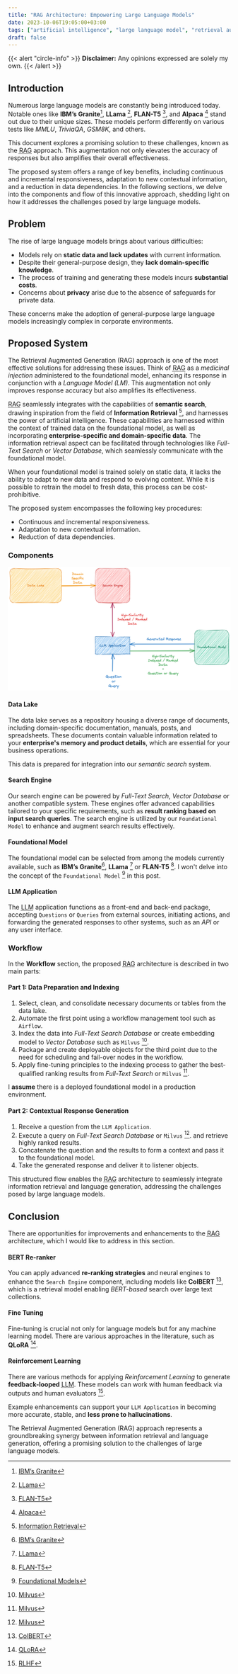 ```yaml
---
title: "RAG Architecture: Empowering Large Language Models"
date: 2023-10-06T19:05:00+03:00
tags: ["artificial intelligence", "large language model", "retrieval augmented generation", "rag"]
draft: false
---
```


{{< alert "circle-info" >}}
**Disclaimer:** Any opinions expressed are solely my own.
{{< /alert >}}

## Introduction

Numerous large language models are constantly being introduced today. Notable ones like **IBM’s Granite**[^1], **LLama** [^2], **FLAN-T5** [^3], and **Alpaca** [^4] stand out due to their unique sizes. These models perform differently on various tests like *MMLU*, *TriviaQA*, *GSM8K*, and others.

This document explores a promising solution to these challenges, known as the <abbr title="Retrieval Augmented Generation">RAG</abbr> approach. This augmentation not only elevates the accuracy of responses but also amplifies their overall effectiveness.

The proposed system offers a range of key benefits, including continuous and incremental responsiveness, adaptation to new contextual information, and a reduction in data dependencies. In the following sections, we delve into the components and flow of this innovative approach, shedding light on how it addresses the challenges posed by large language models.

## Problem

The rise of large language models brings about various difficulties:

- Models rely on **static data and lack updates** with current information.
- Despite their general-purpose design, they **lack domain-specific knowledge**.
- The process of training and generating these models incurs **substantial costs**.
- Concerns about **privacy** arise due to the absence of safeguards for private data.

These concerns make the adoption of general-purpose large language models increasingly complex in corporate environments.

## Proposed System

The Retrieval Augmented Generation (RAG) approach is one of the most effective solutions for addressing these issues. Think of <abbr title="Retrieval Augmented Generation">RAG</abbr>  as a *medicinal injection* administered to the foundational model, enhancing its response in conjunction with a *Language Model (LM)*. This augmentation not only improves response accuracy but also amplifies its effectiveness.

<abbr title="Retrieval Augmented Generation">RAG</abbr> seamlessly integrates with the capabilities of **semantic search**, drawing inspiration from the field of **Information Retrieval** [^5], and harnesses the power of artificial intelligence. These capabilities are harnessed within the context of trained data on the foundational model, as well as incorporating **enterprise-specific and domain-specific data**. The information retrieval aspect can be facilitated through technologies like *Full-Text Search* or *Vector Database*, which seamlessly communicate with the foundational model.

When your foundational model is trained solely on static data, it lacks the ability to adapt to new data and respond to evolving content. While it is possible to retrain the model to fresh data, this process can be cost-prohibitive.

The proposed system encompasses the following key procedures:

- Continuous and incremental responsiveness.
- Adaptation to new contextual information.
- Reduction of data dependencies.

### Components

![High-Level Retrieval Augmented Generation Architecture](rag.png "High-Level Retrieval Augmented Generation Architecture")

#### Data Lake
The data lake serves as a repository housing a diverse range of documents, including domain-specific documentation, manuals, posts, and spreadsheets. These documents contain valuable information related to your **enterprise's memory and product details**, which are essential for your business operations.

This data is prepared for integration into our *semantic search* system.

#### Search Engine
Our search engine can be powered by *Full-Text Search*, *Vector Database* or another compatible system. These engines offer advanced capabilities tailored to your specific requirements, such as **result ranking based on input search queries**. The search engine is utilized by our `Foundational Model` to enhance and augment search results effectively.

#### Foundational Model
The foundational model can be selected from among the models currently available, such as **IBM’s Granite**[^1], **LLama** [^2] or **FLAN-T5** [^3]. I won't delve into the concept of the `Foundational Model` [^6] in this post.

#### LLM Application
The <abbr title="Large Language Model">LLM</abbr> application functions as a front-end and back-end package, accepting `Questions` or `Queries` from external sources, initiating actions, and forwarding the generated responses to other systems, such as an *API* or any user interface.

### Workflow

In the **Workflow** section, the proposed <abbr title="Retrieval Augmented Generation">RAG</abbr>  architecture is described in two main parts:

#### Part 1: Data Preparation and Indexing

1. Select, clean, and consolidate necessary documents or tables from the data lake.
2. Automate the first point using a workflow management tool such as `Airflow`.
3. Index the data into *Full-Text Search Database* or create embedding model to *Vector Database* such as `Milvus` [^7].
4. Package and create deployable objects for the third point due to the need for scheduling and fail-over nodes in the workflow.
5. Apply fine-tuning principles to the indexing process to gather the best-qualified ranking results from *Full-Text Search* or `Milvus` [^7].

I **assume** there is a deployed foundational model in a production environment.

#### Part 2: Contextual Response Generation

1. Receive a question from the `LLM Application`.
2. Execute a query on *Full-Text Search Database* or `Milvus` [^7]. and retrieve highly ranked results.
3. Concatenate the question and the results to form a context and pass it to the foundational model.
4. Take the generated response and deliver it to listener objects.

This structured flow enables the <abbr title="Retrieval Augmented Generation">RAG</abbr>  architecture to seamlessly integrate information retrieval and language generation, addressing the challenges posed by large language models.

## Conclusion

There are opportunities for improvements and enhancements to the <abbr title="Retrieval Augmented Generation">RAG</abbr> architecture, which I would like to address in this section.

#### BERT Re-ranker

You can apply advanced **re-ranking strategies** and neural engines to enhance the `Search Engine` component, including models like **ColBERT** [^8], which is a retrieval model enabling *BERT-based* search over large text collections.

#### Fine Tuning

Fine-tuning is crucial not only for language models but for any machine learning model. There are various approaches in the literature, such as **QLoRA** [^9].

#### Reinforcement Learning

There are various methods for applying *Reinforcement Learning* to generate **feedback-looped** <abbr title="Large Language Model">LLM</abbr>. These models can work with human feedback via outputs and human evaluators [^10].

Example enhancements can support your `LLM Application` in becoming more accurate, stable, and **less prone to hallucinations**.

The Retrieval Augmented Generation (RAG) approach represents a groundbreaking synergy between information retrieval and language generation, offering a promising solution to the challenges of large language models.

[^1]: [IBM’s Granite](https://www.ibm.com/blog/building-ai-for-business-ibms-granite-foundation-models/)
[^2]: [LLama](https://ai.meta.com/llama/)
[^3]: [FLAN-T5](https://huggingface.co/docs/transformers/model_doc/flan-t5)
[^4]: [Alpaca](https://crfm.stanford.edu/2023/03/13/alpaca.html)
[^5]: [Information Retrieval](https://en.wikipedia.org/wiki/Information_retrieval)
[^6]: [Foundational Models](https://en.wikipedia.org/wiki/Foundation_models)
[^7]: [Milvus](https://milvus.io)
[^8]: [ColBERT](https://github.com/stanford-futuredata/ColBERT)
[^9]: [QLoRA](https://arxiv.org/abs/2305.14314)
[^10]: [RLHF](https://huggingface.co/blog/rlhf)